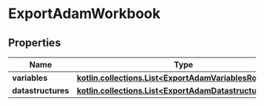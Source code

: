 
# ExportAdamWorkbook

## Properties
| Name | Type | Description | Notes |
| ------------ | ------------- | ------------- | ------------- |
| **variables** | [**kotlin.collections.List&lt;ExportAdamVariablesRow&gt;**](ExportAdamVariablesRow.md) |  |  [optional] |
| **datastructures** | [**kotlin.collections.List&lt;ExportAdamDatastructuresRow&gt;**](ExportAdamDatastructuresRow.md) |  |  [optional] |



